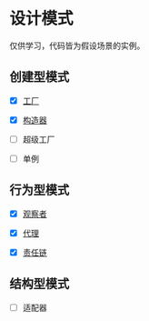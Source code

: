 # 设计模式

仅供学习，代码皆为假设场景的实例。



## 创建型模式
  - [x] [工厂](./creating/src/factory.rs)
  - [x] [构造器](./creating/src/builder.rs)
  - [ ] 超级工厂
  - [ ] 单例



## 行为型模式
  - [x] [观察者](./behavior/src/observer.rs)
  - [x] [代理](./behavior/src/proxy.rs)
  - [x] [责任链](./behavior/src/resbonsibility_chain.rs)



## 结构型模式
  - [ ] 适配器

